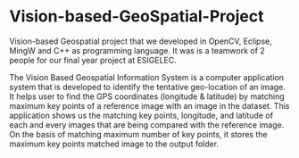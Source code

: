 # Vision-based-GeoSpatial-Project
Vision-based Geospatial project that we developed in OpenCV, Eclipse, MingW and C++ as programming language. It was is a teamwork of 2 people for our final year project at ESIGELEC.

The Vision Based Geospatial Information System is a computer application system that is developed to identify the tentative geo-location of an image. It helps user to find the GPS coordinates (longitude & latitude) by matching maximum key points of a reference image with an image in the dataset. This application shows us the matching key points, longitude, and latitude of each and every images that are being compared with the reference image. On the basis of matching maximum number of key points, it stores the maximum key points matched image to the output folder. 

